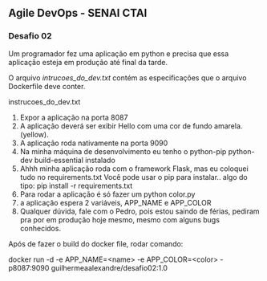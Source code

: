 ## Agile DevOps - SENAI CTAI
### Desafio 02

Um programador fez uma aplicação em python e precisa que essa aplicação esteja em produção até final da tarde.

O arquivo <i>intrucoes_do_dev.txt</i> contém as especificações que o arquivo Dockerfile deve conter.

instrucoes_do_dev.txt
1) Expor a aplicação na porta 8087
2) A aplicação deverá ser exibir Hello <seu nome> com uma cor de fundo amarela. (yellow).
3) A aplicação roda nativamente na porta 9090
4) Na minha máquina de desenvolvimento eu tenho o python-pip python-dev build-essential instalado
5) Ahhh minha aplicação roda com o framework Flask, mas eu coloquei tudo no requirements.txt
Você pode usar o pip para instalar.. algo do tipo: pip install -r requirements.txt
6) Para rodar a aplicação é só fazer um python color.py 
7) a aplicação espera 2 variáveis, APP_NAME e APP_COLOR
8) Qualquer dúvida, fale com o Pedro, pois estou saindo de férias, pediram pra por em produção hoje mesmo, mesmo com alguns bugs conhecidos.

Após de fazer o build do docker file, rodar comando:

docker run -d -e APP_NAME=\<name\> -e APP_COLOR=\<color\> -p8087:9090 guilhermeaalexandre/desafio02:1.0

